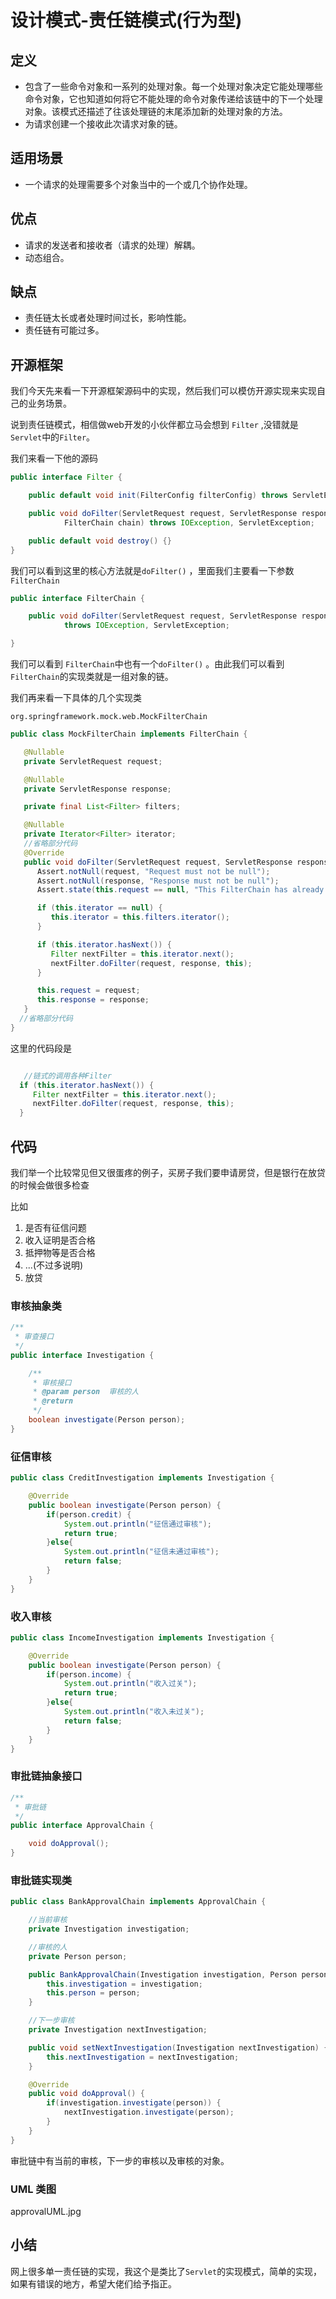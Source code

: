 # 设计模式-责任链模式(行为型)

## 定义

- 包含了一些命令对象和一系列的处理对象。每一个处理对象决定它能处理哪些命令对象，它也知道如何将它不能处理的命令对象传递给该链中的下一个处理对象。该模式还描述了往该处理链的末尾添加新的处理对象的方法。
- 为请求创建一个接收此次请求对象的链。

## 适用场景

- 一个请求的处理需要多个对象当中的一个或几个协作处理。

## 优点

- 请求的发送者和接收者（请求的处理）解耦。
- 动态组合。

## 缺点

- 责任链太长或者处理时间过长，影响性能。
- 责任链有可能过多。

## 开源框架

我们今天先来看一下开源框架源码中的实现，然后我们可以模仿开源实现来实现自己的业务场景。

说到责任链模式，相信做web开发的小伙伴都立马会想到 `Filter` ,没错就是 `Servlet`中的`Filter`。

我们来看一下他的源码

```java
public interface Filter {

    public default void init(FilterConfig filterConfig) throws ServletException {}

    public void doFilter(ServletRequest request, ServletResponse response,
            FilterChain chain) throws IOException, ServletException;

    public default void destroy() {}
}
```

我们可以看到这里的核心方法就是`doFilter()` ，里面我们主要看一下参数 `FilterChain`

```java
public interface FilterChain {

    public void doFilter(ServletRequest request, ServletResponse response)
            throws IOException, ServletException;

}
```

我们可以看到 `FilterChain`中也有一个`doFilter()` 。由此我们可以看到 `FilterChain`的实现类就是一组对象的链。

我们再来看一下具体的几个实现类

`org.springframework.mock.web.MockFilterChain`

```java
public class MockFilterChain implements FilterChain {

   @Nullable
   private ServletRequest request;

   @Nullable
   private ServletResponse response;

   private final List<Filter> filters;

   @Nullable
   private Iterator<Filter> iterator;
   //省略部分代码
   @Override
   public void doFilter(ServletRequest request, ServletResponse response) throws IOException, ServletException {
      Assert.notNull(request, "Request must not be null");
      Assert.notNull(response, "Response must not be null");
      Assert.state(this.request == null, "This FilterChain has already been called!");

      if (this.iterator == null) {
         this.iterator = this.filters.iterator();
      }

      if (this.iterator.hasNext()) {
         Filter nextFilter = this.iterator.next();
         nextFilter.doFilter(request, response, this);
      }

      this.request = request;
      this.response = response;
   }
  //省略部分代码
}
```

这里的代码段是

```java

   //链式的调用各种Filter
  if (this.iterator.hasNext()) {
     Filter nextFilter = this.iterator.next();
     nextFilter.doFilter(request, response, this);
  }
```
## 代码

我们举一个比较常见但又很蛋疼的例子，买房子我们要申请房贷，但是银行在放贷的时候会做很多检查

比如

1. 是否有征信问题
2. 收入证明是否合格
3. 抵押物等是否合格
4. ...(不过多说明)
5. 放贷

###  审核抽象类

```java
/**
 * 审查接口
 */
public interface Investigation {

    /**
     * 审核接口
     * @param person  审核的人
     * @return
     */
    boolean investigate(Person person);
}
```

###  征信审核

```java
public class CreditInvestigation implements Investigation {

    @Override
    public boolean investigate(Person person) {
        if(person.credit) {
            System.out.println("征信通过审核");
            return true;
        }else{
            System.out.println("征信未通过审核");
            return false;
        }
    }
}
```



### 收入审核

```java
public class IncomeInvestigation implements Investigation {

    @Override
    public boolean investigate(Person person) {
        if(person.income) {
            System.out.println("收入过关");
            return true;
        }else{
            System.out.println("收入未过关");
            return false;
        }
    }
}
```

### 审批链抽象接口

```java
/**
 * 审批链
 */
public interface ApprovalChain {

    void doApproval();
}
```

### 审批链实现类

```java
public class BankApprovalChain implements ApprovalChain {

    //当前审核
    private Investigation investigation;

    //审核的人
    private Person person;

    public BankApprovalChain(Investigation investigation, Person person) {
        this.investigation = investigation;
        this.person = person;
    }

    //下一步审核
    private Investigation nextInvestigation;

    public void setNextInvestigation(Investigation nextInvestigation) {
        this.nextInvestigation = nextInvestigation;
    }

    @Override
    public void doApproval() {
        if(investigation.investigate(person)) {
            nextInvestigation.investigate(person);
        }
    }
}
```

审批链中有当前的审核，下一步的审核以及审核的对象。

### UML 类图

approvalUML.jpg



## 小结

网上很多单一责任链的实现，我这个是类比了`Servlet`的实现模式，简单的实现，如果有错误的地方，希望大佬们给予指正。